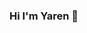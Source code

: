 ### Hi I'm Yaren 👋

<!--
**I'm a physicist by education and I'm possitonately learning about how things work in the world of physics and computer science.

Data science and data analysis are among my current passitions.

- 🔭 I’m currently working on ...
- 🌱 I’m currently learning ...
- 👯 I’m looking to collaborate on ...
- 🤔 I’m looking for help with ...
- 💬 Ask me about ...
- 📫 How to reach me: ...
- 😄 Pronouns: ...
- ⚡ Fun fact: ...
-->
